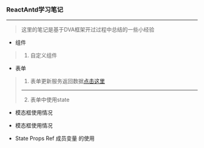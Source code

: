 ### ReactAntd学习笔记

---

>这里的笔记是基于DVA框架开过过程中总结的一些小经验
* 组件
>1. 自定义组件
* 表单
>1. 表单更新服务返回数据[点击这里](https://github.com/sheenden0722/ReactAntdNotes/tree/master/Form/formUpdata)
>
>---
>
>2. 表单中使用state
* 模态框使用情况



* 模态框使用情况





* State    Props    Ref    成员变量 的使用
